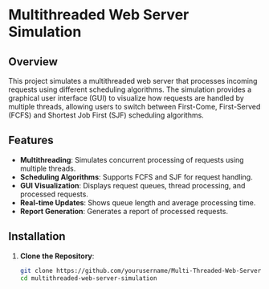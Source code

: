# Multithreaded Web Server Simulation

## Overview
This project simulates a multithreaded web server that processes incoming requests using different scheduling algorithms. The simulation provides a graphical user interface (GUI) to visualize how requests are handled by multiple threads, allowing users to switch between First-Come, First-Served (FCFS) and Shortest Job First (SJF) scheduling algorithms.

## Features
- **Multithreading**: Simulates concurrent processing of requests using multiple threads.
- **Scheduling Algorithms**: Supports FCFS and SJF for request handling.
- **GUI Visualization**: Displays request queues, thread processing, and processed requests.
- **Real-time Updates**: Shows queue length and average processing time.
- **Report Generation**: Generates a report of processed requests.

## Installation
1. **Clone the Repository**:
   ```bash
   git clone https://github.com/yourusername/Multi-Threaded-Web-Server-Simulation.git
   cd multithreaded-web-server-simulation
